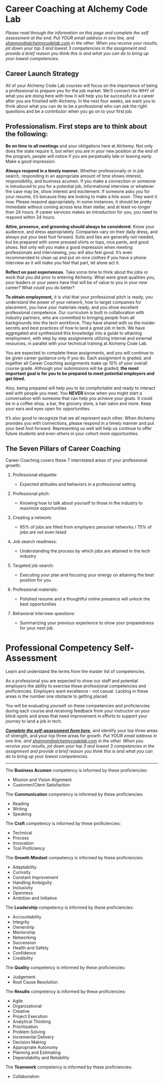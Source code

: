 
# Career Coaching at Alchemy Code Lab

*Please read through the information on this page and complete the self assessment at the end. Put YOUR email address in one line, and shannon@alchemycodelab.com in the other. When you receive your results, jot down your top 3 and lowest 3 competencies in the assignment and provide a brief reason you think this is and what you can do to bring up your lowest competencies.* 

## Career Launch Strategy
All of your Alchemy Code Lab courses will focus on the importance of being a professional to prepare you for the job market. We'll connect the WHY of what you are doing here with how it will help you be successful in a career after you are finished with Alchemy. In the next four weeks, we want you to think about what you can do to be a professional who can ask the right questions and be a contributor when you go on to your first job.

## Professionalism. First steps are to think about the following: 
**Be on time to all meetings** and your obligations here at Alchemy. Not only does the state require it, but when you are in your new position at the end of the program, people will notice if you are perpetually late or leaving early. Make a good impression.

**Always respond in a timely manner.** Whether professionally or in job search, responding in an appropriate amount of time shows interest, responsibility, and business acumen. If you make a connection or someone is introduced to you for a potential job, informational interview or whatever the case may be, show interest and excitement. If someone asks you for your resume, it’s because they are looking to make a hire soon. They want it now. Please respond appropriately. In some instances, it should be pretty immediate without coming across less than stellar, and at least no longer than 24 hours. If career services makes an introduction for you, you need to respond within 24 hours.

**Attire, presence, and grooming should always be considered.** Know your audience, and dress appropriately. Companies vary on their daily dress, and always put your best foot forward. Suits and ties are generally not needed, but be prepared with some pressed shirts or tops, nice pants, and good shoes. Not only will you make a good impression when meeting professionals and interviewing, you will also feel good. It’s even recommended to clean up and put on nice clothes if you have a phone interview as it will make you feel that part, let alone act it.

**Reflect on past experiences.** Take some time to think about the jobs or work that you did prior to entering Alchemy. What were great qualities you, your leaders or your peers have that will be of value to you in your new career? What could you do better?

**To obtain employment,** it is vital that your professional pitch is ready, you understand the power of your network, how to target companies for placement, you have your materials ready, and you show excellent professional competence. Our curriculum is built in collaboration with industry partners, who are committed to bringing people from all backgrounds into the tech workforce. They have shared with us the insider secrets and best practices of how to land a great job in tech. We have aggregated and synthesized this knowledge into a guide to attaining employment, with step by step assignments utilizing internal and external resources, in parallel with your technical training at Alchemy Code Lab.

You are expected to complete these assignments, and you will continue to be given career guidance only if you do. Each assignment is graded, and together all Career Coaching assignments make up 10% of your overall course grade. Although your submissions will be graded, **the most important goal is for you to be prepared to meet potential employers and get hired.** 

Also, being prepared will help you to be compfortable and ready to interact well with people you meet. You **NEVER** know when you might start a conversation with someone that can help you achieve your goals. It could be in a coffee shop, a bar, the grocery store, a hair salon and more. Keep your ears and eyes open for opportunities.

It’s also good to recognize that we all represent each other. When Alchemy provides you with connections, please respond in a timely manner and put your best foot forward. Representing us well will help us continue to offer future students and even others in your cohort more opportunities.


## The Seven Pillars of Career Coaching 

Career Coaching covers these 7 interrelated areas of your professional growth:

1. Professional etiquette:
    - Expected attitudes and behaviors in a professional setting

1. Professional pitch:
    - Knowing how to talk about yourself to those in the industry to maximize opportunities

1. Creating a network:
    - 85% of jobs are filled from employers personal networks / 75% of jobs are not even listed

1. Job search readiness:
    - Understanding the process by which jobs are attained in the tech industry

1. Targeted job search:
    - Executing your plan and focusing your energy on attaining the best position for you

1. Professional materials:
    - Polished resume and a thoughtful online presence will unlock the best opportunities

1. Behavioral interview questions:
    - Summarizing your previous experience to show your preparedness for your next job

# Professional Competency Self-Assessment

Learn and understand the terms from the master list of competencies.

As a professional you are expected to show our staff and potential employers the ability to exercise these professional competencies and proficiencies. Employers want excellence - not casual. Lacking in these areas is the number one obstacle to getting placed.

You will be evaluating yourself on these competencies and proficiencies during each course and receiving feedback from your instructor on your blind-spots and areas that need improvement in efforts to support your journey to land a job in tech.

***[Complete the self-assessment form here](https://goo.gl/forms/A7gFljI5OVSzGgdV2)***, and identify your top three areas of strength, and your top three areas for growth. *Put YOUR email address in one line, and shannon@alchemycodelab.com in the other. When you receive your results, jot down your top 3 and lowest 3 competencies in the assignment and provide a brief reason you think this is and what you can do to bring up your lowest competencies.* 

---

The **Business Acumen** competency is informed by these proficiencies:

- Mission and Vision Alignment
- Customer/Client Satisfaction

The **Communication** competency is informed by these proficiencies:

- Reading
- Writing
- Speaking

The **Craft** competency is informed by these proficiencies:

- Technical
- Process
- Innovation
- Tool Proficiency

The **Growth Mindset** competency is informed by these proficiencies:

- Adaptability
- Curiosity
- Constant Improvement
- Handling Ambiguity
- Inclusivity
- Openness
- Ambition and Initiative

The **Leadership** competency is informed by these proficiencies:

- Accountability
- Integrity
- Ownership
- Mentorship
- Networking
- Succession
- Health and Safety
- Confidence
- Credibility

The **Quality** competency is informed by these proficiencies:

- Judgement
- Root Cause Resolution

The **Results** competency is informed by these proficiencies:

- Agile
- Organizational
- Creative
- Project Execution
- Analytical Thinking
- Prioritization
- Problem Solving
- Incremental Delivery
- Decision Making
- Appropriate Autonomy
- Planning and Estimating
- Dependability and Reliability

The **Teamwork** competency is informed by these proficiencies:

- Collaboration

